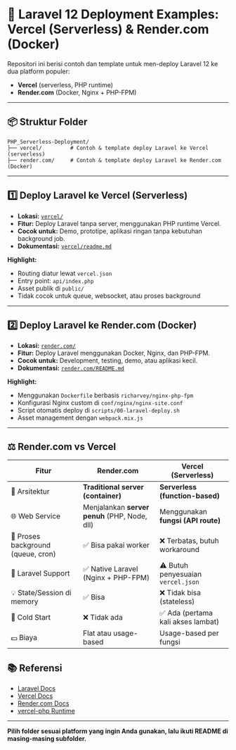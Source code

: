 # 🚀 Laravel 12 Deployment Examples: Vercel (Serverless) & Render.com (Docker)

Repositori ini berisi contoh dan template untuk men-deploy Laravel 12 ke dua platform populer:

- **Vercel** (serverless, PHP runtime)
- **Render.com** (Docker, Nginx + PHP-FPM)

---

## 📦 Struktur Folder

```
PHP_Serverless-Deployment/
├── vercel/         # Contoh & template deploy Laravel ke Vercel (serverless)
├── render.com/     # Contoh & template deploy Laravel ke Render.com (Docker)
```

---

## 1️⃣ Deploy Laravel ke Vercel (Serverless)

- **Lokasi:** [`vercel/`](./vercel/)
- **Fitur:** Deploy Laravel tanpa server, menggunakan PHP runtime Vercel.
- **Cocok untuk:** Demo, prototipe, aplikasi ringan tanpa kebutuhan background job.
- **Dokumentasi:** [`vercel/readme.md`](./vercel/readme.md)

**Highlight:**

- Routing diatur lewat `vercel.json`
- Entry point: `api/index.php`
- Asset publik di `public/`
- Tidak cocok untuk queue, websocket, atau proses background

---

## 2️⃣ Deploy Laravel ke Render.com (Docker)

- **Lokasi:** [`render.com/`](./render.com/)
- **Fitur:** Deploy Laravel menggunakan Docker, Nginx, dan PHP-FPM.
- **Cocok untuk:** Development, testing, demo, atau aplikasi kecil.
- **Dokumentasi:** [`render.com/README.md`](./render.com/README.md)

**Highlight:**

- Menggunakan `Dockerfile` berbasis `richarvey/nginx-php-fpm`
- Konfigurasi Nginx custom di `conf/nginx/nginx-site.conf`
- Script otomatis deploy di `scripts/00-laravel-deploy.sh`
- Asset management dengan `webpack.mix.js`

---

## ⚖️ **Render.com vs Vercel**

| Fitur                              | **Render.com**                                | **Vercel** (Serverless)            |
| ---------------------------------- | --------------------------------------------- | ---------------------------------- |
| 🧠 Arsitektur                      | **Traditional server (container)**            | **Serverless (function-based)**    |
| 🌐 Web Service                     | Menjalankan **server penuh** (PHP, Node, dll) | Menggunakan **fungsi (API route)** |
| 🔁 Proses background (queue, cron) | ✅ Bisa pakai worker                           | ❌ Terbatas, butuh workaround       |
| 🧩 Laravel Support                 | ✅ Native Laravel (Nginx + PHP-FPM)            | ⚠️ Butuh penyesuaian `vercel.json` |
| 💡 State/Session di memory         | ✅ Bisa                                        | ❌ Tidak bisa (stateless)           |
| 🧊 Cold Start                      | ❌ Tidak ada                                   | ✅ Ada (pertama kali akses lambat)  |
| 💵 Biaya                           | Flat atau usage-based                         | Usage-based per fungsi             |


## 📚 Referensi

- [Laravel Docs](https://laravel.com/docs)
- [Vercel Docs](https://vercel.com/docs)
- [Render.com Docs](https://render.com/docs)
- [vercel-php Runtime](https://github.com/vercel-community/vercel-php)

---

**Pilih folder sesuai platform yang ingin Anda gunakan, lalu ikuti README di masing-masing subfolder.**
